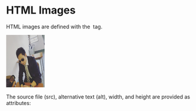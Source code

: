 # HTML Images
HTML images are defined with the <img> tag.

<img src="./profile.jpg" alt="myprofile" width="104" height="142">

The source file (src), alternative text (alt), width, and height are provided as attributes: